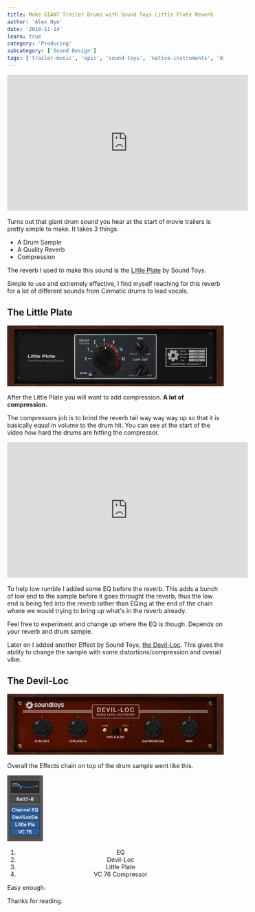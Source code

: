 ```yaml
---
title: Make GIANT Trailer Drums with Sound Toys Little Plate Reverb
author: 'Alex Nye'
date: '2018-11-14'
learn: true
category: 'Producing'
subcategory: ['Sound Design']
tags: ['trailer-music', 'epic', 'sound-toys', 'native-instruments', 'drums']
---
```


<iframe width="560" height="315" src="https://www.youtube-nocookie.com/embed/gN_om4q67V8" frameborder="0" allow="accelerometer; autoplay; encrypted-media; gyroscope; picture-in-picture" allowfullscreen></iframe>

Turns out that giant drum sound you hear at the start of movie trailers is pretty simple to make. It takes 3 things.

- A Drum Sample
- A Quality Reverb
- Compression

The reverb I used to make this sound is the <a href="https://www.soundtoys.com/product/little-plate/" target="blank">Little Plate</a> by Sound Toys.

Simple to use and extremely effective, I find myself reaching for this reverb for a lot of different sounds from Cinmatic drums to lead vocals.

## The Little Plate

<img src="./soundtoyslittleplate.jpg" alt="Sound Toys Little Plate">

After the Little Plate you will want to add compression. **A lot of compression.**

The compressors job is to brind the reverb tail way way way up so that it is basically equal in volume to the drum hit. You can see at the start of the video how hard the drums are hitting the compressor.

<iframe width="560" height="315" src="https://www.youtube-nocookie.com/embed/gN_om4q67V8" frameborder="0" allow="accelerometer; autoplay; encrypted-media; gyroscope; picture-in-picture" allowfullscreen></iframe>

To help low rumble I added some EQ before the reverb. This adds a bunch of low end to the sample before it goes throught the reverb, thus the low end is being fed into the reverb rather than EQing at the end of the chain where we would trying to bring up what's in the reverb already.

Feel free to experiment and change up where the EQ is though. Depends on your reverb and drum sample.

Later on I added another Effect by Sound Toys, <a href="https://www.soundtoys.com/product/devil-loc/">the Devil-Loc</a>.
This gives the ability to change the sample with some distortions/compression and overall vibe.

## The Devil-Loc

<img src="./devilloc.jpg" alt="Sound Toys devil-loc">

Overall the Effects chain on top of the drum sample went like this.

<img src="./effectschain.png" style="align-self:left">

<div style="text-align:center">
<ol>
<li>EQ</li>
<li>Devil-Loc</li>
<li>Little Plate</li>
<li>VC 76 Compressor</li>
</ol>
</div>

Easy enough.

Thanks for reading.

